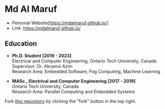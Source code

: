 # Md Al Maruf

* Personal Website[https://mdalmaruf.github.io/]
* Link: https://mdalmaruf.github.io/

## Education

* **Ph.D. Student [2019 - 2023]**\
  Electrical and Computer Engineering, Ontario Tech University, Canada\
  Supervisor: Dr. Akramul Azim\
  Research Area: Embedded Software, Fog Computing, Machine Learning

* **MASc., Electrical and Computer Engineering [2017 - 2019]**\
  Ontario Tech University, Canada\
  Research Area: Parallel Computing and Embedded Systems

















Fork [this repository](https://github.com/academicpages/academicpages.github.io) by clicking the "fork" button in the top right. 
